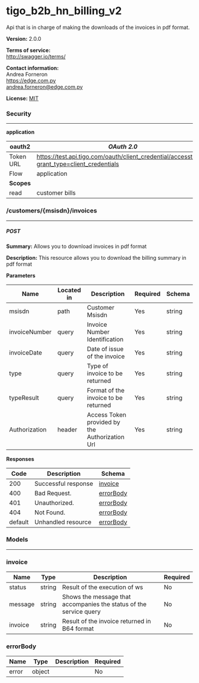 tigo_b2b_hn_billing_v2
======================
Api that is in charge of making the downloads of the invoices in pdf format.


**Version:** 2.0.0

**Terms of service:**  
http://swagger.io/terms/

**Contact information:**  
Andrea Forneron  
https://edge.com.py  
andrea.forneron@edge.com.py  

**License:** [MIT](http://github.com/gruntjs/grunt/blob/master/LICENSE-MIT)

### Security
---
**application**  

|oauth2|*OAuth 2.0*|
|---|---|
|Token URL|https://test.api.tigo.com/oauth/client_credential/accesstoken?grant_type=client_credentials|
|Flow|application|
|**Scopes**||
|read|customer bills|

### /customers/{msisdn}/invoices
---
##### ***POST***
**Summary:** Allows you to download invoices in pdf format

**Description:** This resource allows you to download the billing summary in pdf format

**Parameters**

| Name | Located in | Description | Required | Schema |
| ---- | ---------- | ----------- | -------- | ---- |
| msisdn | path | Customer Msisdn | Yes | string |
| invoiceNumber | query | Invoice Number Identification | Yes | string |
| invoiceDate | query | Date of issue of the invoice | Yes | string |
| type | query | Type of invoice to be returned | Yes | string |
| typeResult | query | Format of the invoice to be returned | Yes | string |
| Authorization | header | Access Token provided by the Authorization Url | Yes | string |

**Responses**

| Code | Description | Schema |
| ---- | ----------- | ------ |
| 200 | Successful response | [invoice](#invoice) |
| 400 | Bad Request. | [errorBody](#errorbody) |
| 401 | Unauthorized. | [errorBody](#errorbody) |
| 404 | Not Found. | [errorBody](#errorbody) |
| default | Unhandled resource | [errorBody](#errorbody) |

### Models
---

### invoice  

| Name | Type | Description | Required |
| ---- | ---- | ----------- | -------- |
| status | string | Result of the execution of ws | No |
| message | string | Shows the message that accompanies the status of the service query | No |
| invoice | string | Result of the invoice returned in B64 format | No |

### errorBody  

| Name | Type | Description | Required |
| ---- | ---- | ----------- | -------- |
| error | object |  | No |